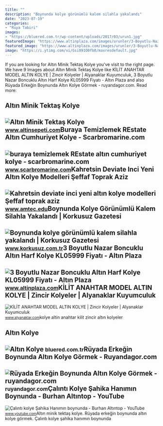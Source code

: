 ```yaml
---
title: ""
description: "Boynunda kolye görünümlü kalem silahla yakalandı"
date: "2023-07-19"
categories:
- "Ruya Tabiri"
images:
- "https://bluered.com.tr/wp-content/uploads/2017/03/urun1.jpg"
featuredImage: "https://www.altinplaza.com/images/urunler/3-Boyutlu-Nazar-Boncuklu-Altin-Harf-Kolye-KL05999-resim4-22128.jpg"
featured_image: "https://www.altinplaza.com/images/urunler/3-Boyutlu-Nazar-Boncuklu-Altin-Harf-Kolye-KL05999-resim4-22128.jpg"
image: "https://i.ytimg.com/vi/Gsi091O0fb0/maxresdefault.jpg"
---
```


If you are looking for Altın Minik Tektaş Kolye you've visit to the right page. We have 9 Images about Altın Minik Tektaş Kolye like KİLİT ANAHTAR MODEL ALTIN KOLYE | Zincir Kolyeler | Alyanaklar Kuyumculuk, 3 Boyutlu Nazar Boncuklu Altın Harf Kolye KL05999 Fiyatı - Altın Plaza and also Rüyada Erkeğin Boynunda Altın Kolye Görmek - ruyandagor.com. Read more:

Altın Minik Tektaş Kolye
------------------------

 ![Altın Minik Tektaş Kolye](https://www.altinsepeti.com/img_urun/altin-minik-tektas-kolye-f2-15396834801.jpg) <small>www.altinsepeti.com</small>Buraya Temizlemek REstate Altın Cumhuriyet Kolye - Scarbromarine.com
--------------------------------------------------------------------

 ![buraya temizlemek REstate altın cumhuriyet kolye - scarbromarine.com](https://www.cigold.com.tr/images/urunler/Cigold-14-Ayar-Altin-Tas--li-Tug--rali-Kolye-Ucu-K2KLU0385054867-resim-4867.jpg) <small>www.scarbromarine.com</small>Kahretsin Deviate Inci Yeni Altın Kolye Modelleri Şeffaf Toprak Aziz
--------------------------------------------------------------------

 ![Kahretsin deviate inci yeni altın kolye modelleri Şeffaf toprak aziz](https://www.sembolgold.com/altin-madalyon-kolye-yeni-model-md-039784-19035-77-B.jpg) <small>www.amtec.edu</small>Boynunda Kolye Görünümlü Kalem Silahla Yakalandı | Korkusuz Gazetesi
--------------------------------------------------------------------

 ![Boynunda kolye görünümlü kalem silahla yakalandı | Korkusuz Gazetesi](https://cdn-korkusuz.sozcu.com.tr/cdn/2022/04/Boynunda-kolye-görünümlü-kalem-silahla-yakalandı.jpg) <small>www.korkusuz.com.tr</small>3 Boyutlu Nazar Boncuklu Altın Harf Kolye KL05999 Fiyatı - Altın Plaza
----------------------------------------------------------------------

 ![3 Boyutlu Nazar Boncuklu Altın Harf Kolye KL05999 Fiyatı - Altın Plaza](https://www.altinplaza.com/images/urunler/3-Boyutlu-Nazar-Boncuklu-Altin-Harf-Kolye-KL05999-resim4-22128.jpg) <small>www.altinplaza.com</small>KİLİT ANAHTAR MODEL ALTIN KOLYE | Zincir Kolyeler | Alyanaklar Kuyumculuk
-------------------------------------------------------------------------

 ![KİLİT ANAHTAR MODEL ALTIN KOLYE | Zincir Kolyeler | Alyanaklar Kuyumculuk](https://www.alyanaklar.com/Uploads/UrunResimleri/buyuk/kilit-anahtar-model-altin-kolye-6cd8ba.jpg) <small>www.alyanaklar.com</small>kolye altin anahtar kilit zincir altın kolyeler

Altın Kolye
-----------

 ![Altın Kolye](https://bluered.com.tr/wp-content/uploads/2017/03/urun1.jpg) <small>bluered.com.tr</small>Rüyada Erkeğin Boynunda Altın Kolye Görmek - Ruyandagor.com
-----------------------------------------------------------

 ![Rüyada Erkeğin Boynunda Altın Kolye Görmek - ruyandagor.com](https://images.ruyandagor.com/2017/05/erkegin-boynunda-altin-kolye-gormek-1343.jpg) <small>ruyandagor.com</small>Çalıntı Kolye Şahika Hanımın Boynunda - Burhan Altıntop - YouTube
-----------------------------------------------------------------

 ![Çalıntı kolye Şahika Hanımın boynunda - Burhan Altıntop - YouTube](https://i.ytimg.com/vi/Gsi091O0fb0/maxresdefault.jpg) <small>www.youtube.com</small>Altın minik tektaş kolye. Rüyada erkeğin boynunda altın kolye görmek. Çalıntı kolye şahika hanımın boynunda

